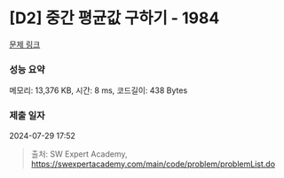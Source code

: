 # [D2] 중간 평균값 구하기 - 1984 

[문제 링크](https://swexpertacademy.com/main/code/problem/problemDetail.do?contestProbId=AV5Pw_-KAdcDFAUq) 

### 성능 요약

메모리: 13,376 KB, 시간: 8 ms, 코드길이: 438 Bytes

### 제출 일자

2024-07-29 17:52



> 출처: SW Expert Academy, https://swexpertacademy.com/main/code/problem/problemList.do